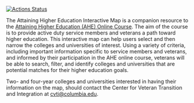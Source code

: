 [![Actions Status](https://github.com/ccnmtl/ahemap/workflows/build-and-test/badge.svg)](https://github.com/ccnmtl/ahemap/actions)


The Attaining Higher Education Interactive Map is a companion resource to the [Attaining Higher Education (AHE) Online Course](https://www.edx.org/course/attaining-higher-education). The aim of the course is to provide active duty service members and veterans a path toward higher education. This interactive map can help users select and then narrow the colleges and universities of interest. Using a variety of criteria, including important information specific to service members and veterans, and informed by their participation in the AHE online course, veterans will be able to search, filter, and identify colleges and universities that are potential matches for their higher education goals.

Two- and four-year colleges and universities interested in having their information on the map, should contact the Center for Veteran Transition and Integration at cvti@columbia.edu.
